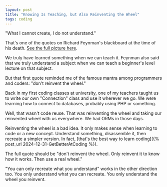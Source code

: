 ```yaml
---
layout: post
title: "Knowing Is Teaching, but Also Reinventing the Wheel"
tags: coding
---
```


"What I cannot create, I do not understand."

That's one of the quotes on Richard Feynman's blackboard at the time of his death. [See the full picture here](https://digital.archives.caltech.edu/collections/Images/1.10-29/).

We truly have learned something when we can teach it. Feynman also said that we truly understand a subject when we can teach a beginner's level lecture on that subject.

But that first quote reminded me of the famous mantra among programmers and coders: "don't reinvent the wheel."

Back in my first coding classes at university, one of my teachers taught us to write our own "Connection" class and use it wherever we go. We were learning how to connect to databases, probably using PHP or something.  

Well, that wasn't code reuse. That was reinventing the wheel and taking our reinvented wheel with us everywhere. We had ORMs in those days.

Reinventing the wheel is a bad idea. It only makes sense when learning to code or a new concept. Understand something, disassemble it, then recreate a simpler version. In fact, [that's the best way to learn coding]({% post_url 2024-12-31-GetBetterAtCoding %}).

The full quote should be "don't reinvent the wheel. Only reinvent it to know how it works. Then use a real wheel."

"You can only recreate what you understand" works in the other direction too. You only understand what you can recreate. You only understand the wheel you reinvent.
